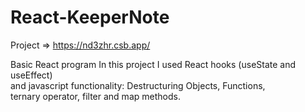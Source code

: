 # React-KeeperNote 

Project => https://nd3zhr.csb.app/

Basic React program In this project I used React hooks (useState and useEffect)  
and javascript functionality: Destructuring Objects, Functions,  
ternary operator, filter and map methods.
